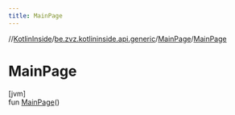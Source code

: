 ```yaml
---
title: MainPage
---
```

//[KotlinInside](../../../index.html)/[be.zvz.kotlininside.api.generic](../index.html)/[MainPage](index.html)/[MainPage](-main-page.html)



# MainPage



[jvm]\
fun [MainPage](-main-page.html)()




